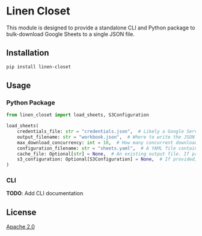 # Linen Closet

This module is designed to provide a standalone CLI and Python package to bulk-download Google Sheets to a single JSON file.

## Installation

```bash
pip install linen-closet
```

## Usage

### Python Package

```python
from linen_closet import load_sheets, S3Configuration

load_sheets(
    credentials_file: str = "credentials.json",  # Likely a Google Service Account Credentials file in JSON format
    output_filename: str = "workbook.json",  # Where to write the JSON file
    max_download_concurrency: int = 10,  # How many concurrent downloads to run
    configuration_filename: str = "sheets.yaml",  # A YAML file containing the sheets to download (see example in repo root)
    cache_file: Optional[str] = None,  # An existing output file. If provided, will only download sheets that have changed since the last download. All sheet data will be included in the output file (cached data will be copied over)
    s3_configuration: Optional[S3Configuration] = None,  # If provided, and either `output_filename` or `cache_file` is an S3 URL, will perform actions against the S3 bucket specified here
)
```

### CLI

__TODO__: Add CLI documentation

## License

[Apache 2.0](LICENSE)
